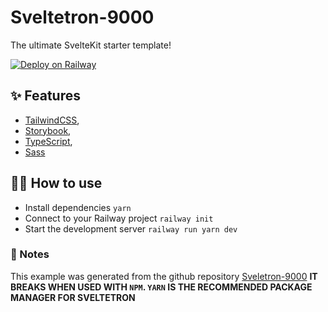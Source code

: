 # Sveltetron-9000

The ultimate SvelteKit starter template!

[![Deploy on Railway](https://railway.app/button.svg)](https://railway.app/new?template=https://github.com/railwayapp/starters/tree/master/examples/sveltetron-9000)

## ✨ Features

- [TailwindCSS](https://tailwindcss.com),
- [Storybook](https://storybook.js.org),
- [TypeScript](https://typescriptlang.org/),
- [Sass](https://sass-lang.com/)
  
## 💁‍♀️ How to use

- Install dependencies `yarn`
- Connect to your Railway project `railway init`
- Start the development server `railway run yarn dev`

### 📝 Notes
This example was generated from the github repository [Sveletron-9000](https://github.com/tejasag/sveltetron-9000)
**IT BREAKS WHEN USED WITH `NPM`. `YARN` IS THE RECOMMENDED PACKAGE MANAGER FOR SVELTETRON**